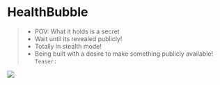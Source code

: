 # HealthBubble
> + POV: What it holds is a secret
> + Wait until its revealed publicly!
> + Totally in stealth mode!
> + Being built with a desire to make something publicly available!\
```Teaser:```
<img src="https://thehealthcaretechnologyreport.com/wp-content/uploads/2019/02/hc-bubble.jpg">

